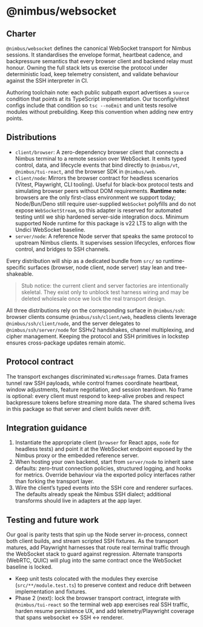 # @nimbus/websocket

## Charter
`@nimbus/websocket` defines the canonical WebSocket transport for Nimbus sessions. It standardises the envelope format, heartbeat cadence, and backpressure semantics that every browser client and backend relay must honour. Owning the full stack lets us exercise the protocol under deterministic load, keep telemetry consistent, and validate behaviour against the SSH interpreter in CI.

Authoring toolchain note: each public subpath export advertises a `source` condition that points at its TypeScript implementation. Our tsconfig/vitest configs include that condition so `tsc --noEmit` and unit tests resolve modules without prebuilding. Keep this convention when adding new entry points.

## Distributions
- `client/browser`: A zero-dependency browser client that connects a Nimbus terminal to a remote session over WebSocket. It emits typed control, data, and lifecycle events that bind directly to `@nimbus/vt`, `@nimbus/tui-react`, and the browser SDK in `@nimbus/web`.
- `client/node`: Mirrors the browser contract for headless scenarios (Vitest, Playwright, CLI tooling). Useful for black-box protocol tests and simulating browser peers without DOM requirements. **Runtime note:** browsers are the only first-class environment we support today; Node/Bun/Deno still require user-supplied `WebSocket` polyfills and do not expose `WebSocketStream`, so this adapter is reserved for automated testing until we ship hardened server-side integration docs. Minimum supported Node runtime for this package is v22 LTS to align with the Undici WebSocket baseline.
- `server/node`: A reference Node server that speaks the same protocol to upstream Nimbus clients. It supervises session lifecycles, enforces flow control, and bridges to SSH channels.

Every distribution will ship as a dedicated bundle from `src/` so runtime-specific surfaces (browser, node client, node server) stay lean and tree-shakeable.

> Stub notice: the current client and server factories are intentionally skeletal. They exist only to unblock test harness wiring and may be deleted wholesale once we lock the real transport design.

All three distributions rely on the corresponding surface in `@nimbus/ssh`: browser clients consume `@nimbus/ssh/client/web`, headless clients leverage `@nimbus/ssh/client/node`, and the server delegates to `@nimbus/ssh/server/node` for SSHv2 handshakes, channel multiplexing, and cipher management. Keeping the protocol and SSH primitives in lockstep ensures cross-package updates remain atomic.

## Protocol contract
The transport exchanges discriminated `WireMessage` frames. Data frames tunnel raw SSH payloads, while control frames coordinate heartbeat, window adjustments, feature negotiation, and session teardown. No frame is optional: every client must respond to keep-alive probes and respect backpressure tokens before streaming more data. The shared schema lives in this package so that server and client builds never drift.

## Integration guidance
1. Instantiate the appropriate client (`browser` for React apps, `node` for headless tests) and point it at the WebSocket endpoint exposed by the Nimbus proxy or the embedded reference server.
2. When hosting your own backend, start from `server/node` to inherit sane defaults: zero-trust connection policies, structured logging, and hooks for metrics. Override behaviour via the exported policy interfaces rather than forking the transport layer.
3. Wire the client’s typed events into the SSH core and renderer surfaces. The defaults already speak the Nimbus SSH dialect; additional transforms should live in adapters at the app layer.

## Testing and future work
Our goal is parity tests that spin up the Node server in-process, connect both client builds, and stream scripted SSH fixtures. As the transport matures, add Playwright harnesses that route real terminal traffic through the WebSocket stack to guard against regression. Alternate transports (WebRTC, QUIC) will plug into the same contract once the WebSocket baseline is locked.

- Keep unit tests colocated with the modules they exercise (`src/**/module.test.ts`) to preserve context and reduce drift between implementation and fixtures.
- Phase 2 (next): lock the browser transport contract, integrate with `@nimbus/tui-react` so the terminal web app exercises real SSH traffic, harden resume persistence UX, and add telemetry/Playwright coverage that spans websocket ↔ SSH ↔ renderer.
